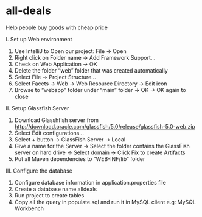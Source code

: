 # all-deals
Help people buy goods with cheap price

I.	Set up Web environment
1.	Use IntelliJ to Open our project: File -> Open
2.	Right click on Folder name -> Add Framework Support…
3.	Check on Web Application -> OK
4.	Delete the folder “web” folder that was created automatically
5.	Select File -> Project Structure…
6.	Select Facets -> Web -> Web Resource Directory -> Edit icon
7.	Browse to “webapp” folder under “main” folder -> OK -> OK again to close 

II.	Setup Glassfish Server
1.	Download Glasshfish server from http://download.oracle.com/glassfish/5.0/release/glassfish-5.0-web.zip
2.	Select Edit configurations…
3.	Select + button -> GlassFish Server -> Local
4.	Give a name for the Server -> Select the folder contains the GlassFish server on hard drive -> Select domain -> Click Fix to create Artifacts
5.	Put all Maven dependencies to “WEB-INF/lib” folder


III.	Configure the database
1.	Configure database information in application.properties file
2.	Create a database name alldeals
3.	Run project to create tables
4.	Copy all the query in populate.sql and run it in MySQL client e.g: MySQL Workbench

